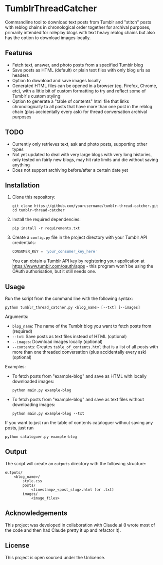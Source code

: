 # TumblrThreadCatcher

Commandline tool to download text posts from Tumblr and "stitch" posts with reblog chains in chronological order together for archival purposes, primarily intended for roleplay blogs with text heavy reblog chains but also has the option to download images locally.

## Features

- Fetch text, answer, and photo posts from a specified Tumblr blog
- Save posts as HTML (default) or plain text files with only blog urls as headers
- Option to download and save images locally
- Generated HTML files can be opened in a browser (eg. Firefox, Chrome, etc), with a little bit of custom formatting to try and reflect some of Tumblr's custom styling
- Option to generate a "table of contents" html file that links chronologically to all posts that have more than one post in the reblog chain (plus accidentally every ask) for thread conversation archival purposes

## TODO

- Currently only retrieves text, ask and photo posts, supporting other types
- Not yet updated to deal with very large blogs with very long histories, only tested on fairly new blogs, may hit rate limits and die without saving anything
- Does not support archiving before/after a certain date yet

## Installation

1. Clone this repository:

   ```
   git clone https://github.com/yourusername/tumblr-thread-catcher.git
   cd tumblr-thread-catcher
   ```

2. Install the required dependencies:

   ```
   pip install -r requirements.txt
   ```

3. Create a `config.py` file in the project directory with your Tumblr API credentials:

   ```python
   CONSUMER_KEY = 'your_consumer_key_here'
   ```

   You can obtain a Tumblr API key by registering your application at https://www.tumblr.com/oauth/apps - this program won't be using the OAuth authorisation, but it still needs one.

## Usage

Run the script from the command line with the following syntax:

```
python tumblr_thread_catcher.py <blog_name> [--txt] [--images]
```

Arguments:

- `blog_name`: The name of the Tumblr blog you want to fetch posts from (required)
- `--txt`: Save posts as text files instead of HTML (optional)
- `--images`: Download images locally (optional)
- `--contents`: Creates `table_of_contents.html` that is a list of all posts with more than one threaded conversation (plus accidentally every ask) (optional)

Examples:

- To fetch posts from "example-blog" and save as HTML with locally downloaded images:

  ```
  python main.py example-blog
  ```

- To fetch posts from "example-blog" and save as text files without downloading images:
  ```
  python main.py example-blog --txt
  ```

If you want to just run the table of contents cataloguer without saving any posts, just run

```
python cataloguer.py example-blog
```

## Output

The script will create an `outputs` directory with the following structure:

```
outputs/
    <blog_name>/
        style.css
        posts/
            <timestamp>_<post_slug>.html (or .txt)
        images/
            <image_files>
```

## Acknowledgements

This project was developed in collaboration with Claude.ai (I wrote most of the code and then had Claude pretty it up and refactor it).

## License

This project is open sourced under the Unlicense.
